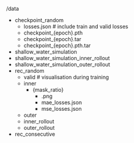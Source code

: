 /data
- checkpoint_random
    * losses.json               # include train and valid losses
    * checkpoint_{epoch}.pth
    * checkpoint_{epoch}.tar
    * checkpoint_{epoch}.pth.tar
- shallow_water_simulation
- shallow_water_simulation_inner_rollout
- shallow_water_simulation_outer_rollout
- rec_random
    - valid             # visualisation during training
    - inner
        - {mask_ratio}
            * .png
            * mae_losses.json
            * mse_losses.json
    - outer
    - inner_rollout
    - outer_rollout
- rec_consecutive

